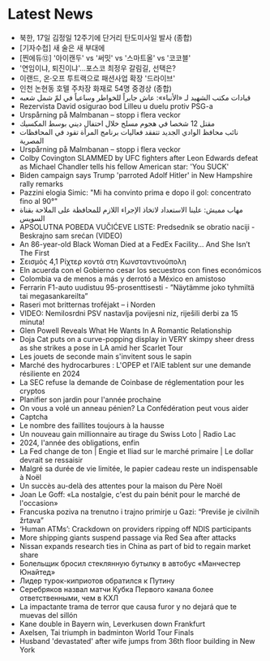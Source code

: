 # Latest News
-  북한, 17일 김정일 12주기에 단거리 탄도미사일 발사 (종합)
-  [기자수첩] 새 술은 새 부대에
-  [찐에듀⑫] '아이캔두' vs '써밋' vs '스마트올' vs '코코블'
-  '연임이냐, 퇴진이냐'…포스코 최정우 갈림길, 선택은?
-  이랜드, 온·오프 투트랙으로 패션사업 확장 '드라이브'
-  인천 논현동 호텔 주차장 화재로 54명 중경상 (종합)
-  قيادات مكتب الشهيد لـ «الأنباء»: عاش جابراً للخواطر وساعياً في لمّ شمل شعبه
-  Rezervista David osigurao bod Lilleu u duelu protiv PSG-a
-  Urspårning på Malmbanan – stopp i flera veckor
-  مقتل 12 شخصا في هجوم مسلح خلال احتفال ديني بوسط المكسيك
-  نائب محافظ الوادي الجديد تتفقد فعاليات برنامج المرأة تقود في المحافظات المصرية
-  Urspårning på Malmbanan – stopp i flera veckor
-  Colby Covington SLAMMED by UFC fighters after Leon Edwards defeat as Michael Chandler tells his fellow American star: 'You SUCK'
-  Biden campaign says Trump 'parroted Adolf Hitler' in New Hampshire rally remarks
-  Pazzini elogia Simic: "Mi ha convinto prima e dopo il gol: concentrato fino al 90°"
-  مهاب مميش: علينا الاستعداد لاتخاذ الإجراء اللازم للمحافظة على الملاحة بقناة السويس
-  APSOLUTNA POBEDA VUČIĆEVE LISTE: Predsednik se obratio naciji - Beskrajno sam srećan (VIDEO)
-  An 86-year-old Black Woman Died at a FedEx Facility… And She Isn’t The First
-  Σεισμός 4,1 Ρίχτερ κοντά στη Κωνσταντινούπολη
-  Eln acuerda con el Gobierno cesar los secuestros con fines económicos
-  Colombia va de menos a más y derrotó a México en amistoso
-  Ferrarin F1-auto uudistuu 95-prosenttisesti - ”Näytämme joko tyhmiltä tai megasankareilta”
-  Raseri mot britternas troféjakt – i Norden
-  VIDEO: Nemilosrdni PSV nastavlja povijesni niz, riješili derbi za 15 minuta!
-  Glen Powell Reveals What He Wants In A Romantic Relationship
-  Doja Cat puts on a curve-popping display in VERY skimpy sheer dress as she strikes a pose in LA amid her Scarlet Tour
-  Les jouets de seconde main s'invitent sous le sapin
-  Marché des hydrocarbures : L'OPEP et l'AIE tablent sur une demande résiliente en 2024
-  La SEC refuse la demande de Coinbase de réglementation pour les cryptos
-  Planifier son jardin pour l'année prochaine
-  On vous a volé un anneau pénien? La Confédération peut vous aider
-  Captcha
-  Le nombre des faillites toujours à la hausse
-  Un nouveau gain millionnaire au tirage du Swiss Loto | Radio Lac
-  2024, l'année des obligations, enfin
-  La Fed change de ton | Engie et Iliad sur le marché primaire | Le dollar devrait se ressaisir
-  Malgré sa durée de vie limitée, le papier cadeau reste un indispensable à Noël
-  Un succès au-delà des attentes pour la maison du Père Noël
-  Joan Le Goff: «La nostalgie, c'est du pain bénit pour le marché de l'occasion»
-  Francuska poziva na trenutno i trajno primirje u Gazi: “Previše je civilnih žrtava”
-  ‘Human ATMs’: Crackdown on providers ripping off NDIS participants
-  More shipping giants suspend passage via Red Sea after attacks
-  Nissan expands research ties in China as part of bid to regain market share
-  Болельщик бросил стеклянную бутылку в автобус «Манчестер Юнайтед»
-  Лидер турок-киприотов обратился к Путину
-  Серебряков назвал матчи Кубка Первого канала более ответственными, чем в КХЛ
-  La impactante trama de terror que causa furor y no dejará que te muevas del sillón
-  Kane double in Bayern win, Leverkusen down Frankfurt
-  Axelsen, Tai triumph in badminton World Tour Finals
-  Husband 'devastated' after wife jumps from 36th floor building in New York

